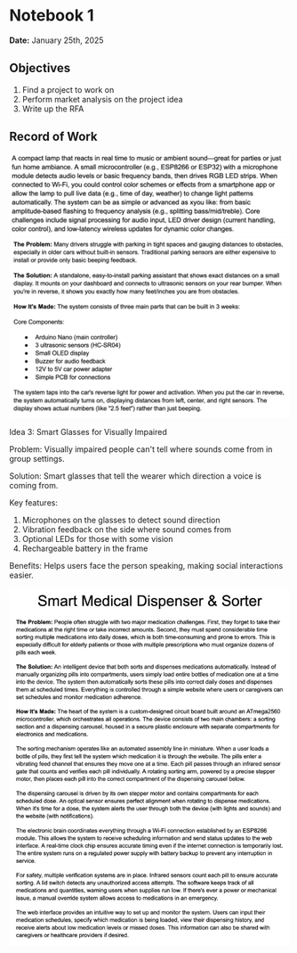 # Notebook 1

**Date:** January 25th, 2025

## Objectives
1. Find a project to work on
2. Perform market analysis on the project idea
3. Write up the RFA

## Record of Work
![Idea 1](Notebook1_image1.png)
![Idea 2](Notebook1_image2.png)

Idea 3: Smart Glasses for Visually Impaired

Problem: Visually impaired people can't tell where sounds come from in group settings.

Solution: Smart glasses that tell the wearer which direction a voice is coming from.

Key features:
1. Microphones on the glasses to detect sound direction
2. Vibration feedback on the side where sound comes from
3. Optional LEDs for those with some vision
4. Rechargeable battery in the frame

Benefits: Helps users face the person speaking, making social interactions easier.

![Idea 4](Notebook1_image3.png)
